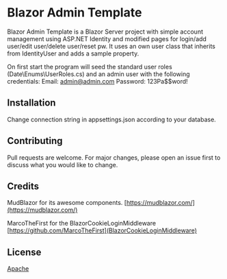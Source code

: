 # Blazor Admin Template

Blazor Admin Template is a Blazor Server project with simple account management using ASP.NET Identity and modified pages for login/add user/edit user/delete user/reset pw. It uses an own user class that inherits from IdentityUser and adds a sample property.

On first start the program will seed the standard user roles (Date\Enums\UserRoles.cs) and an admin user with the following credentials:
Email: admin@admin.com
Password: 123Pa$$word!

## Installation
Change connection string in appsettings.json according to your database.

## Contributing
Pull requests are welcome. For major changes, please open an issue first to discuss what you would like to change.

## Credits
MudBlazor for its awesome components. [https://mudblazor.com/](https://mudblazor.com/)

MarcoTheFirst for the BlazorCookieLoginMiddleware [https://github.com/MarcoTheFirst](BlazorCookieLoginMiddleware)

## License
[Apache](https://choosealicense.com/licenses/apache-2.0/)
